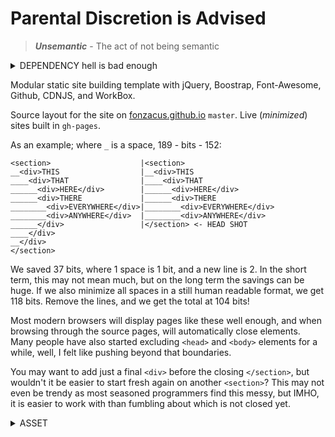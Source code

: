 # Parental Discretion is Advised

> ***Unsemantic*** - The act of not being semantic

<DETAILS><SUMMARY>
DEPENDENCY hell is bad enough
</SUMMARY>
DIV hell is even worse
</DETAILS>

Modular static site building template with jQuery, Boostrap, Font-Awesome, Github, CDNJS, and WorkBox.

Source layout for the site on [fonzacus.github.io](//fonzacus.github.io) `master`. Live (*minimized*) sites built in `gh-pages`.

As an example; where `_` is a space, 189 - bits - 152:

```
<section>                    |<section>
__<div>THIS                  |__<div>THIS
____<div>THAT                |____<div>THAT
______<div>HERE</div>        |______<div>HERE</div>
______<div>THERE             |______<div>THERE
________<div>EVERYWHERE</div>|________<div>EVERYWHERE</div>
________<div>ANYWHERE</div>  |________<div>ANYWHERE</div>
______</div>                 |</section> <- HEAD SHOT
____</div>
__</div>
</section>
```

We saved 37 bits, where 1 space is 1 bit, and a new line is 2. In the short term, this may not mean much, but on the long term the savings can be huge. If we also minimize all spaces in a still human readable format, we get 118 bits. Remove the lines, and we get the total at 104 bits!

Most modern browsers will display pages like these well enough, and when browsing through the source pages, will automatically close elements. Many people have also started excluding `<head>` and `<body>` elements for a while, well, I felt like pushing beyond that boundaries.

You may want to add just a final `<div>` before the closing `</section>`, but wouldn't it be easier to start fresh again on another `<section>`? This may not even be trendy as most seasoned programmers find this messy, but IMHO, it is easier to work with than fumbling about which is not closed yet.

<DETAILS><SUMMARY>
ASSET
</SUMMARY>
<PRE>
index.html
index.js
index.json
favicon.ico
favicon.png
favicon.svg
wb.js

a/ - asset are empty
 /c - css
 /j - js
 /f - fonts
 /i - image
 /t - text
 /v - video
</PRE></DETAILS>
